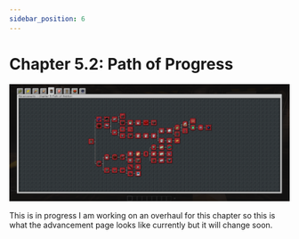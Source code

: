 ```yaml
---
sidebar_position: 6
---
```


# Chapter 5.2: Path of Progress

![Chapter 5.2 Advancement Page](./img/chapter_5_2.png)

This is in progress I am working on an overhaul for this chapter so this is what the advancement page looks like currently but it will change soon.
